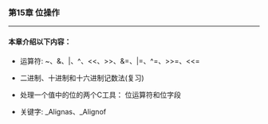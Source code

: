 ### 第15章 位操作
----

#### 本章介绍以下内容：

* 运算符: ~、&、|、^、<<、>>、&=、|=、^=、>>=、<<=

* 二进制、十进制和十六进制记数法(复习)

* 处理一个值中的位的两个C工具： 位运算符和位字段

* 关键字: _Alignas、_Alignof
